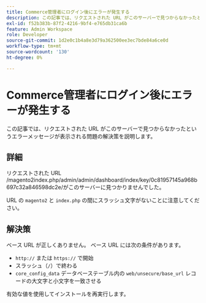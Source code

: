 ```yaml
---
title: Commerce管理者にログイン後にエラーが発生する
description: この記事では、リクエストされた URL がこのサーバーで見つからなかったというエラーメッセージが表示される問題の解決策を説明します。
exl-id: f52b383b-87f2-4216-9bf4-e765db31ca6b
feature: Admin Workspace
role: Developer
source-git-commit: 1d2e0c1b4a8e3d79a362500ee3ec7bde84a6ce0d
workflow-type: tm+mt
source-wordcount: '130'
ht-degree: 0%

---
```


# Commerce管理者にログイン後にエラーが発生する

この記事では、リクエストされた URL がこのサーバーで見つからなかったというエラーメッセージが表示される問題の解決策を説明します。

## 詳細

リクエストされた URL /magento2index.php/admin/admin/dashboard/index/key/0c81957145a968b697c32a846598dc2e/がこのサーバーに見つかりませんでした。

URL の `magento2` と `index.php` の間にスラッシュ文字がないことに注意してください。

## 解決策

ベース URL が正しくありません。 ベース URL には次の条件があります。

* `http://` または `https://` で開始
* スラッシュ（`/`）で終わる
* `core_config_data` データベーステーブル内の `web/unsecure/base_url` レコードの大文字と小文字を一致させる

有効な値を使用してインストールを再実行します。
